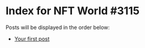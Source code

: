 # Index for NFT World #3115
Posts will be displayed in the order below:

- [Your first post](./001-first.md)

